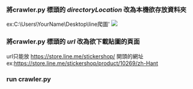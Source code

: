 ### 將crawler.py 標頭的 *directoryLocation* 改為本機欲存放資料夾 
 
ex:C:\Users\YourName\Desktop\line爬圖' 
![](https://i.imgur.com/v7ZwRqo.png)


 
### 將crawler.py 標頭的 *url* 改為欲下載貼圖的頁面

url只能放 https://store.line.me/stickershop/  開頭的網址  
ex:https://store.line.me/stickershop/product/10269/zh-Hant

### run crawler.py

